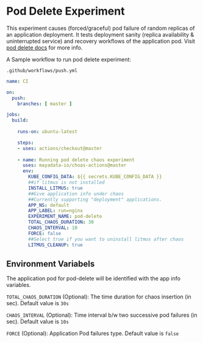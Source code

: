# Pod Delete Experiment

This experiment causes (forced/graceful) pod failure of random replicas of an application deployment. It tests deployment sanity (replica availability & uninterrupted service) and recovery workflows of the application pod. Visit <a href="https://docs.litmuschaos.io/docs/pod-delete/">pod delete docs</a> for more info.

A Sample workflow to run pod delete experiment:


`.github/workflows/push.yml`

```yaml
name: CI

on:
  push:
    branches: [ master ]

jobs:
  build:
    
    runs-on: ubuntu-latest

    steps:
    - uses: actions/checkout@master
      
    - name: Running pod delete chaos experiment
      uses: mayadata-io/choas-actions@master
      env:
        KUBE_CONFIG_DATA: ${{ secrets.KUBE_CONFIG_DATA }}
        ##if litmus is not installed
        INSTALL_LITMUS: true
        ##Give application info under chaos
        ##Currently supporting "deployment" applications.
        APP_NS: default
        APP_LABEL: run=nginx
        EXPERIMENT_NAME: pod-delete
        TOTAL_CHAOS_DURATION: 30
        CHAOS_INTERVAL: 10
        FORCE: false
        ##Select true if you want to uninstall litmus after chaos
        LITMUS_CLEANUP: true
```

## Environment Variabels

The application pod for pod-delete will be identified with the app info variables.

`TOTAL_CHAOS_DURATION` (Optional): The time duration for chaos insertion (in sec). Default value is `30s`

`CHAOS_INTERVAL` (Optional): Time interval b/w two successive pod failures (in sec). Default value is `10s`

`FORCE` (Optional): Application Pod failures type. Default value is `false`

